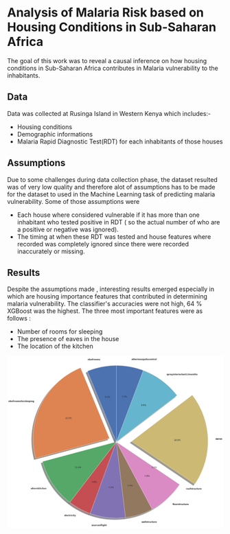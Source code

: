# Analysis of Malaria Risk based on Housing Conditions in Sub-Saharan Africa

The goal of this work was to reveal a causal inference on how housing conditions in Sub-Saharan Africa contributes in Malaria vulnerability to the inhabitants.

## Data
Data was collected at Rusinga Island in Western Kenya which includes:-
 - Housing conditions
 - Demographic informations
 - Malaria Rapid Diagnostic Test(RDT) for each inhabitants of those houses

## Assumptions

Due to some challenges during data collection phase, the dataset resulted was of very low quality and therefore alot of assumptions has to be made for the dataset to used in the Machine Learning task of predicting malaria vulnerability. Some of those assumptions were

- Each house where considered vulnerable if it has more than one inhabitant who tested positive in RDT ( so the actual number of who are a positive or negative was ignored).
- The timing at when these RDT was tested and house features where recorded was completely ignored since there were recorded inaccurately or missing.

## Results

Despite the assumptions made , interesting results emerged especially in which are housing importance features that contributed in determining malaria vulnerability. The classifier's accuracies were not high, 64 % XGBoost was the highest.
The three most important features were as follows :

- Number of rooms for sleeping
- The presence of eaves in the house
- The location of the kitchen

![alt text](https://github.com/AsheryMbilinyi/Analysis-of-Malaria-Risk-based-on-Housing-Conditions-in-Sub-Saharan-Africa/blob/master/features_importance.png)




